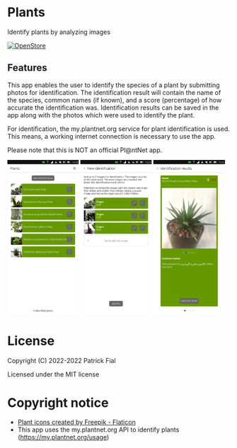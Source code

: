 # Plants
Identify plants by analyzing images

[![OpenStore](https://open-store.io/badges/en_US.png)](https://open-store.io/app/plants.s710)

## Features

This app enables the user to identify the species of a plant by submitting photos for identification. The identification result will contain the name of the species, common names (if known), and a score (percentage) of how accurate the identification was.
Identification results can be saved in the app along with the photos which were used to identify the plant.

For identification, the my.plantnet.org service for plant identification is used. This means, a working internet connection is necessary to use the app.

Please note that this is NOT an official Pl@ntNet app.

<p float="left">
<img title="Screenshot" alt="Screenshot" width="32%" src="screenshots/screenshot1.png">
<img title="Screenshot" alt="Screenshot" width="32%" src="screenshots/screenshot2.png">
<img title="Screenshot" alt="Screenshot" width="32%" src="screenshots/screenshot3.png">
</p>

# License

Copyright (C) 2022-2022 Patrick Fial

Licensed under the MIT license

# Copyright notice
- <a href="https://www.flaticon.com/free-icons/plant" title="plant icons">Plant icons created by Freepik - Flaticon</a>
- This app uses the my.plantnet.org API to identify plants (https://my.plantnet.org/usage)

